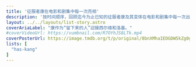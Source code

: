 ```yaml
---
title: '征服者康在电影和剧集中每一次亮相'
description: '按时间顺序，回顾迄今为止已知的征服者康及其变体在电影和剧集中每一次出现或提及。'
layout: ../../layouts/list-story.astro
coverAriaLabel: "康作为“留下来的人”迎接西尔维和洛基。"
#coverVideoUrl: https://vumbnail.com/R7OYhJS8LTk.mp4
coverPosterUrl: https://image.tmdb.org/t/p/original/8bnXMhaIEDGDW5kZg0gZ5AJ2Zhl.jpg
lists: [
  "has-kang"
]
---
```

